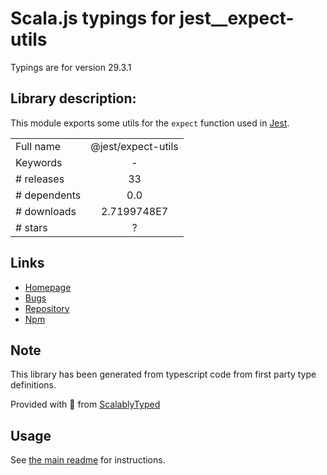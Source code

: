 
# Scala.js typings for jest__expect-utils

Typings are for version 29.3.1

## Library description:
This module exports some utils for the `expect` function used in [Jest](https://jestjs.io/).

|                    |                 |
| ------------------ | :-------------: |
| Full name          | @jest/expect-utils |
| Keywords           | - |
| # releases         | 33 |
| # dependents       | 0.0 |
| # downloads        | 2.7199748E7 |
| # stars            | ? |

## Links
- [Homepage](https://github.com/facebook/jest#readme)
- [Bugs](https://github.com/facebook/jest/issues)
- [Repository](https://github.com/facebook/jest)
- [Npm](https://www.npmjs.com/package/%40jest%2Fexpect-utils)
    


## Note
This library has been generated from typescript code from first party type definitions.

Provided with :purple_heart: from [ScalablyTyped](https://github.com/oyvindberg/ScalablyTyped)

## Usage
See [the main readme](../../readme.md) for instructions.


